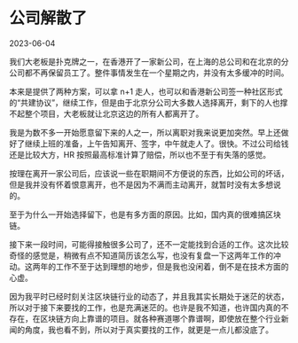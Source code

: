 # 公司解散了

2023-06-04

我们大老板是扑克牌之一，在香港开了一家新公司，在上海的总公司和在北京的分公司都不再保留员工了。整件事情发生在一个星期之内，并没有太多缓冲的时间。

本来是提供了两种方案，可以拿 n+1 走人，也可以和香港新公司签一种社区形式的“共建协议”，继续工作，但是由于北京分公司大多数人选择离开，剩下的人也撑不起整个项目，大老板就让北京这边的所有人都离开了。

我是为数不多一开始愿意留下来的人之一，所以离职对我来说更加突然。早上还做好了继续上班的准备，上午告知离开、签字，中午就走人了。很快。不过公司给钱还是比较大方，HR 按照最高标准计算了赔偿，所以也不至于有失落的感觉。

按理在离开一家公司后，应该说一些在职期间不方便说的东西，比如公司的坏话，但是我并没有怀着恨意离开，也不是因为不满而主动离开，就暂时没有太多想说的。

至于为什么一开始选择留下，也是有多方面的原因。比如，国内真的很难搞区块链。

接下来一段时间，可能得接触很多公司了，还不一定能找到合适的工作。这次比较奇怪的感觉是，稍微有点不知道简历该怎么写，也没有复盘一下这两年工作的冲动。这两年的工作不至于达到理想的地步，但是我也没闲着，倒不是在技术方面的心虚。

因为我平时已经时刻关注区块链行业的动态了，并且我其实长期处于迷茫的状态，所以对于接下来要找的工作，也是充满迷茫的。也许是我不知道，也许国内真的不存在，在区块链方向上靠谱的项目。就各种赛道哪个靠谱啊，即使放在整个行业新闻的角度，我也看不到，所以对于真实要找的工作，就更是一点儿都没底了。



